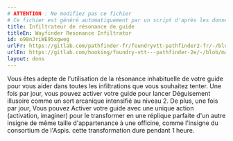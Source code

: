 ```yaml
---
# ATTENTION : Ne modifiez pas ce fichier
# Ce fichier est généré automatiquement par un script d'après les données du module Foundry VTT officiel et de sa traduction
title: Infiltrateur de résonance de guide
titleEn: Wayfinder Resonance Infiltrator
id: o98nJriWE95xgweg
urlFr: https://gitlab.com/pathfinder-fr/foundryvtt-pathfinder2-fr/-/blob/master/data/feats/o98nJriWE95xgweg.htm
urlEn: https://gitlab.com/hooking/foundry-vtt---pathfinder-2e/-/blob/master/packs/data/feats.db/wayfinder-resonance-infiltrator.json
layout: dons
---
```

Vous êtes adepte de l'utilisation de la résonance inhabituelle de votre guide pour vous aider dans toutes les infiltrations que vous souhaitez tenter. Une fois par jour, vous pouvez activer votre guide pour lancer Déguisement illusoire comme un sort arcanique intensifié au niveau 2. De plus, une fois par jour, Vous pouvez Activer votre guide avec une unique action (activation, imaginer) pour le transformer en une réplique parfaite d'un autre insigne de même taille d'appartenance à une officine, comme l'insigne du consortium de l'Aspis. cette transformation dure pendant 1 heure.
